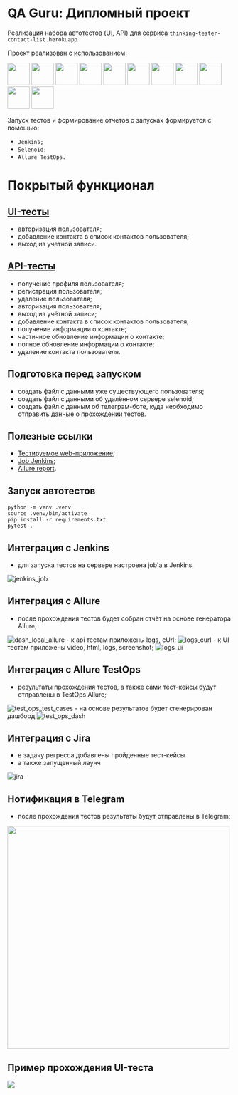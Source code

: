 # QA Guru: Дипломный проект
Реализация набора автотестов (UI, API) для сервиса <code>thinking-tester-contact-list.herokuapp</code>

Проект реализован с использованием:

<img src="resources/icons/python-original.svg" width="50"> <img src="resources/icons/pytest.png" width="50"> <img src="resources/icons/intellij_pycharm.png" width="50"> <img src="resources/icons/selene.png" width="50"> <img src="resources/icons/selenium.png" width="50"> <img src="resources/icons/selenoid.png" width="50"> <img src="resources/icons/jenkins.png" width="50"> <img src="resources/icons/allure_report.png" width="50"> <img src="resources/icons/allure_testops.png" width="50"> <img src="resources/icons/tg.png" width="50"> <img src="resources/icons/jira.png" width="50">

Запуск тестов и формирование отчетов о запусках формируется с помощью:
 - <code>Jenkins;</code>
 - <code>Selenoid;</code>
 - <code>Allure TestOps.</code>

# Покрытый функционал

## <a href='https://github.com/OlgaRomanovna/qa_guru_diploma/tree/main/web'>UI-тесты</a>
 - авторизация пользователя;
 - добавление контакта в список контактов пользователя;
 - выход из учетной записи.

## <a href='https://github.com/OlgaRomanovna/qa_guru_diploma/tree/main/api'>API-тесты</a>
 - получение профиля пользователя;
 - регистрация пользователя;
 - удаление пользователя;
 - авторизация пользователя;
 - выход из учётной записи;
 - добавление контакта в список контактов пользователя;
 - получение информации о контакте;
 - частичное обновление информации о контакте;
 - полное обновление информации о контакте;
 - удаление контакта пользователя.

## Подготовка перед запуском
- создать файл с данными уже существующего пользователя;
- создать файл с данными об удалённом сервере selenoid;
- создать файл с данным об телеграм-боте, куда необходимо отправить данные о прохождении тестов.

## Полезные ссылки
 - [Тестируемое web-приложение](https://thinking-tester-contact-list.herokuapp.com/);
 - [Job Jenkins](https://jenkins.autotests.cloud/job/oromanovna_diploma/);
 - [Allure report](https://jenkins.autotests.cloud/job/oromanovna_diploma/allure/).

## Запуск автотестов

```
python -m venv .venv
source .venv/bin/activate
pip install -r requirements.txt
pytest .
```

## Интеграция с Jenkins
- для запуска тестов на сервере настроена job'a в Jenkins.
<img src="resources/picture/jenkins.png" alt="jenkins_job"/>

## Интеграция с Allure
- после прохождения тестов будет собран отчёт на основе генератора Allure;
<img src="resources/picture/dash_local_allure.png" alt="dash_local_allure"/>
- к api тестам приложены logs, cUrl;
<img src="resources/picture/logs_curl.png" alt="logs_curl"/>
- к UI тестам приложены video, html, logs, screenshot;
<img src="resources/picture/logs_ui.png" alt="logs_ui"/>

## Интеграция с Allure TestOps
- результаты прохождения тестов, а также сами тест-кейсы будут отправлены в TestOps Allure;
<img src="resources/picture/test_ops_test_cases.png" alt="test_ops_test_cases"/>
- на основе результатов будет сгенерирован дашборд
<img src="resources/picture/test_ops_dash.png" alt="test_ops_dash"/>

## Интеграция с Jira
- в задачу регресса добавлены пройденные тест-кейсы
- а также запущенный лаунч
<img src="resources/picture/jira.png" alt="jira"/>

## Нотификация в Telegram
- после прохождения тестов результаты будут отправлены в Telegram;  
<img src="resources/picture/telegram_not.png" width="500">

## Пример прохождения UI-теста
<img src="resources/picture/1e66982f003b2056cd1399b13bfd11c9.gif">
